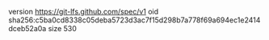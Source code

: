 version https://git-lfs.github.com/spec/v1
oid sha256:c5ba0cd8338c05deba5723d3ac7f15d298b7a778f69a694ec1e2414dceb52a0a
size 530
